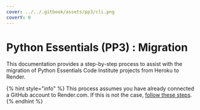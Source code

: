 ```yaml
---
cover: ../../.gitbook/assets/pp3/cli.png
coverY: 0
---
```


# Python Essentials (PP3) : Migration

This documentation provides a step-by-step process to assist with the migration of Python Essentials Code Institute projects from Heroku to Render.

{% hint style="info" %}
This process assumes you have already connected a GitHub account to Render.com. If this is not the case, [follow these steps](../../render.com/sign-up.md).
{% endhint %}
